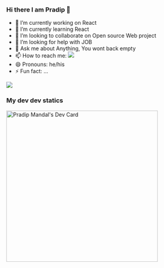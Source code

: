 ### Hi there I am Pradip 👋


- 🔭 I’m currently working on React
- 🌱 I’m currently learning React
- 👯 I’m looking to collaborate on Open source Web project
- 🤔 I’m looking for help with JOB
- 💬 Ask me about Anything, You wont back empty
- 📫 How to reach me: <a href="https://www.linkedin.com/in/pradip-mandal-08509615b/"><img src="https://cliply.co/wp-content/uploads/2021/02/372102050_LINKEDIN_ICON_400px.gif" /></a>
- 😄 Pronouns: he/his
- ⚡ Fun fact: ...
<img src="https://github-readme-stats.vercel.app/api?username=geekypradip&&show_icons=true&title_color=ffffff&icon_color=bb2acf&text_color=daf7dc&bg_color=151515"/>
<h3>My dev dev statics</h3>
<a href="https://app.daily.dev/geeks"><img src="https://api.daily.dev/devcards/80dcbf64301341179973904be207fac5.png?r=zrz" width="400" alt="Pradip Mandal's Dev Card"/></a>
